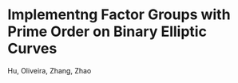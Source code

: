 # Implementng Factor Groups with Prime Order on Binary Elliptic Curves
Hu, Oliveira, Zhang, Zhao                                           
